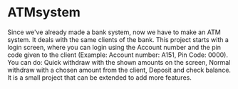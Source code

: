 # ATMsystem
Since we've already made a bank system, now we have to make an ATM system. It deals with the same clients of the bank.
This project starts with a login screen, where you can login using the Account number and the pin code given to the client (Example: Account number: A151, Pin Code: 0000).
You can do: Quick withdraw with the shown amounts on the screen, Normal withdraw with a chosen amount from the client, Deposit and check balance.
It is a small project that can be extended to add more features.
